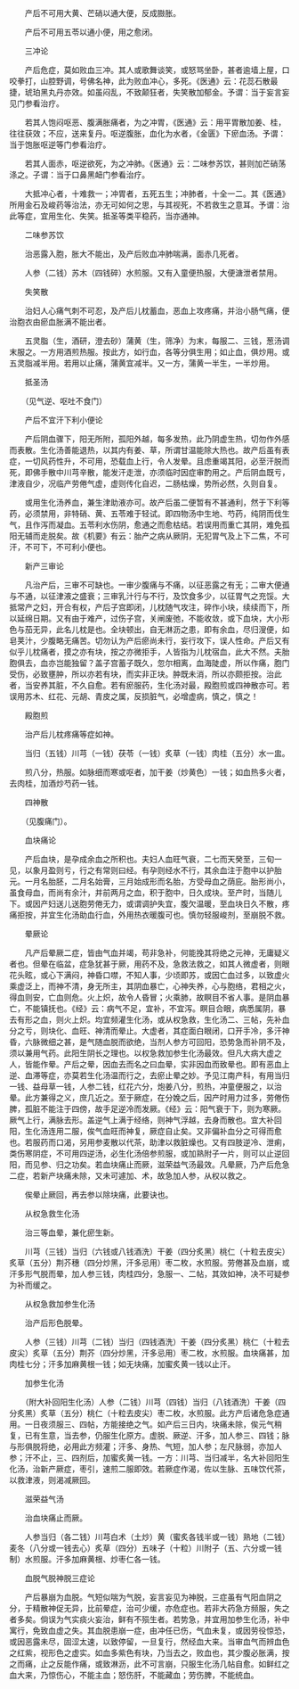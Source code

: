 <!-- { "loadSidebar": true } -->
　　产后不可用大黄、芒硝以通大便，反成臌胀。

　　产后不可用五苓以通小便，用之愈闭。

　　三冲论 

　　产后危症，莫如败血三冲。其人或歌舞谈笑，或怒骂坐卧，甚者逾墙上屋，口咬拳打，山腔野调，号佛名神，此为败血冲心，多死。《医通》云：花蕊石散最捷，琥珀黑丸丹亦效。如虽闷乱，不致颠狂者，失笑散加郁金。予谓：当于妄言妄见门参看治疗。

　　若其人饱闷呕恶、腹满胀痛者，为之冲胃，《医通》云：用平胃散加姜、桂，往往获效；不应，送来复丹。呕逆腹胀，血化为水者，《金匮》下瘀血汤。予谓：当于饱胀呕逆等门参看治疗。

　　若其人面赤，呕逆欲死，为之冲肺。《医通》云：二味参苏饮，甚则加芒硝荡涤之。子谓：当于口鼻黑衄门参看治疗。

　　大抵冲心者，十难救一；冲胃者，五死五生；冲肺者，十全一二。其《医通》所用金石及峻药等治法，亦无可如何之思，与其视死，不若救生之意耳。予谓：治此等症，宜用生化、失笑。抵圣等类平稳药，当亦通神。

　　二味参苏饮

　　治恶露入胞，胀大不能出，及产后败血冲肺喘满，面赤几死者。

　　人参（二钱）苏木（四钱碎）水煎服。又有入童便热服，大便溏泄者禁用。

　　失笑散

　　治妇人心痛气刺不可忍，及产后儿枕蓄血，恶血上攻疼痛，并治小肠气痛，便治胞衣由瘀血胀满不能出者。

　　五灵脂（生，酒研，澄去砂）蒲黄（生，筛净）为末，每服二、三钱，葱汤调末服之。一方用酒煎热服。按此方，如行血，各等分俱生用；如止血，俱炒用。或五灵脂减半用。若用以止痛，蒲黄宜减半。又一方，蒲黄一半生，一半炒用。

　　抵圣汤

　　（见气逆、呕吐不食门） 

　　产后不宜汗下利小便论 

　　产后阴血骤下，阳无所附，孤阳外越，每多发热，此乃阴虚生热，切勿作外感而表散。生化汤善能退热，以其内有姜、草，所谓甘温能除大热也。故产后虽有表症，一切风药性升，不可用，恐载血上行，令人发晕。且虑重竭其阳，必至汗脱而死，即佛手散中川芎辛散，能发汗走泄，亦须临时因症审酌用之。产后阴血既亏，津液自少，况临产劳倦气虚，虚则传化自迟，二肠枯燥，势所必然，久则自复。

　　或用生化汤养血，兼生津助液亦可。故产后虽二便暂有不甚通利，然于下利等药，必须禁用，非特硝、黄、五苓难于轻试。即四物汤中生地、芍药，纯阴而伐生气，且作泻而凝血。五苓利水伤阴，愈通之而愈枯结。若误用而重亡其阴，难免孤阳无辅而走脱矣。故《机要》有云：胎产之病从厥阴，无犯胃气及上下二焦，不可汗，不可下，不可利小便也。

　　新产三审论 

　　凡治产后，三审不可缺也。一审少腹痛与不痛，以征恶露之有无；二审大便通与不通，以征津液之盛衰；三审乳汁行与不行，及饮食多少，以征胃气之充馁。大抵常产之妇，开合有权，产后子宫即闭，儿枕随气攻注，碎作小块，续续而下，所以延绵日期。又有由于难产，过伤子宫，关闸废弛，不能收敛，或下血块，大小形色与茄无异，此名儿枕是也。全块顿出，自无淋沥之患，即有余血，尽归溲便，如皂荚汁，少腹略无痛苦。切勿认为产后瘀尚未行，妄行攻下，误人性命。产后又有似乎儿枕痛者，摸之亦有块，按之亦微拒手，人皆指为儿枕宿血，此大不然。夫胎胞俱去，血亦岂能独留？盖子宫蓄子既久，忽尔相离，血海陡虚，所以作痛，胞门受伤，必致壅肿，所以亦若有块，而实非正块。肿既未消，所以亦颇拒按。治此者，当安养其脏，不久自愈。若有瘀服药，生化汤对最，殿胞煎或四神散亦可。若误用苏木、红花、元胡、青皮之属，反损脏气，必增虚病，慎之，慎之！

　　殿胞煎

　　治产后儿枕疼痛等症如神。

　　当归（五钱）川芎（一钱）茯苓（一钱）炙草（一钱）肉桂（五分）水一盅。

　　煎八分，热服。如脉细而寒或呕者，加干姜（炒黄色）一钱；如血热多火者，去肉桂，加酒炒芍药一钱。

　　四神散

　　（见腹痛门）。

　　血块痛论 

　　产后血块，是孕成余血之所积也。夫妇人血旺气衰，二七而天癸至，三旬一见，以象月盈则亏，行之有常则曰经。有孕则经水不行，其余血注于胞中以护胎元。一月名胎胚，二月名始膏，三月始成形而名胎，方受母血之荫庇。胎形尚小，虽食母血，而尚有余汁，并前两月之血，积于胞中，日久成块。至产时，当随儿下。或因产妇送儿送胞劳倦无力，或谓调护失宜，腹欠温暖，至血块日久不散，疼痛拒按，并宜生化汤助血行血，外用热衣暖腹可也。慎勿轻服峻剂，至崩脱不救。

　　晕厥论 

　　凡产后晕厥二症，皆由气血并竭，苟非急补，何能挽其将绝之元神，无庸疑义者也。但晕在临盆，症急犹甚于厥，用药不及，急救法救之，如其人微虚者，则眼花头眩，或心下满闷，神昏口噤，不知人事，少顷即苏，或因亡血过多，以致虚火乘虚泛上，而神不清，身无所主，其阴血暴亡，心神失养，心与胞络，君相之火，得血则安，亡血则危。火上炽，故令人昏冒；火乘肺，故瞑目不省人事。是阴血暴亡，不能镇抚也。《经》云：病气不足，宜补，不宜泻。瞑目合眼，病悉属阴，暴去有形之血，则火上炽。均宜频灌生化汤，或从权急救，生化汤二、三帖，先补血分之亏，则块化、血旺、神清而晕止。大虚者，其症面白眼闭，口开手冷，多汗神昏，六脉微细之甚，是气随血脱而欲绝，当剂人参方可回阳，恐势急而补阴不及，须以兼用气药。此阳生阴长之理也。以权急救加参生化汤最效。但凡大病大虚之人，皆能作晕。产后之晕，因血去而名之曰血晕，实非因血而致晕也。即有恶血上逆、血滞等症，亦莫若生化汤温而行之，去瘀止晕之妙。予见江南产科，有用当归一钱、益母草一钱，人参二钱，红花六分，炮姜八分，煎热，冲童便服之，以治晕。此方兼得之义，庶几近之。至于厥症，在分娩之后，因产时用力过多，劳倦伤脾，孤脏不能注于四傍，故手足逆冷而发厥。《经》云：阳气衰于下，则为寒厥。厥气上行，满脉去形。盖逆气上满于经络，则神气浮越，去身而散也。宜大补回阳，生化汤连用二服，俟气血旺而神复，厥症自止矣。又非偏补血分之可得而愈也。若服药而口渴，另用参麦散以代茶，助津以救脏燥也。又有四肢逆冷、泄痢，类伤寒阴症，不可用四逆汤，必生化汤倍参煎服，或加熟附子一片，则可以止逆回阳，而见参、归之功矣。若血块痛止而厥，滋荣益气汤最效。凡晕厥，乃产后危急二症，若新产块痛未除，又未可遽加、术，故急加人参，从权以救之。

　　俟晕止厥回，再去参以除块痛，此要诀也。

　　从权急救生化汤

　　治三等血晕，兼化瘀生新。

　　川芎（三钱）当归（六钱或八钱酒洗）干姜（四分炙黑）桃仁（十粒去皮尖）炙草（五分）荆芥穗（四分炒黑，汗多忌用）枣二枚，水煎服。劳倦甚及血崩，或汗多形气脱而晕，加人参三钱，肉桂四分，急服一、二帖，其效如神，决不可疑参为补而缓之。

　　从权急救加参生化汤

　　治产后形色脱晕。

　　人参（三钱）川芎（二钱）当归（四钱酒洗）干姜（四分炙黑）桃仁（十粒去皮尖）炙草（五分）荆芥（四分炒黑，汗多忌用）枣二枚，水煎服。血块痛甚，加肉桂七分；汗多加麻黄根一钱；如无块痛，加蜜炙黄一钱以止汗。

　　加参生化汤

　　（附大补回阳生化汤）人参（二钱）川芎（四钱）当归（八钱酒洗）干姜（四分炙黑）炙草（五分）桃仁（十粒去皮尖）枣二枚，水煎服。此方产后诸危急症通用。一日夜须服三、四帖，方能接绝之气。如产后三日内，块痛未除，俟元气稍复，已有生意，当去参，仍服生化原方。虚脱、厥逆、汗多，加人参三、四钱；脉与形俱脱将绝，必用此方频灌；汗多、身热、气短，加人参；左尺脉弱，亦加人参；汗不止，三、四剂后，加蜜炙黄一钱。一方：川芎、当归减半，名大补回阳生化汤，治新产厥症，枣引，速煎二服即效。若厥症作渴，佐以生脉、五味饮代茶，以救津液，则渴减厥回。

　　滋荣益气汤

　　治血块痛止而厥。

　　人参当归（各二钱）川芎白术（土炒）黄（蜜炙各钱半或一钱）熟地（二钱）麦冬（八分或一钱去心）炙草（四分）五味子（十粒）川附子（五、六分或一钱制）水煎服。汗多加麻黄根、炒枣仁各一钱。

　　血脱气脱神脱三症论 

　　产后暴崩为血脱。气短似喘为气脱，妄言妄见为神脱，三症虽有气阳血阴之分，于精散神促无异，比前晕症，治可少缓，亦危症也。若非大药急方频服，失之者多矣。倘误为气实痰火妄治，鲜有不殒生者。若势急，并宜用加参生化汤，补中寓行，免致血虚之失。其血脱患崩一症，由冲任已伤，气血未复，或因劳役惊恐，或因恶露未尽，固涩太速，以致停留，一旦复行，然经血大来。当审血气而辨血色之红紫，视形色之虚实。如血多紫色有块，乃当去之，败血也，其少腹必胀满，按之而痛，止之反能作痛，或致淋沥，此不可言崩，只服生化汤几帖自愈。如鲜红之血大来，乃惊伤心，不能主血；怒伤肝，不能藏血；劳伤脾，不能统血。

